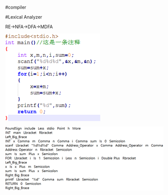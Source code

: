 #compiler

#Lexical Analyzer

RE->NFA->DFA->MDFA

![待编译代码](https://github.com/SZFHH/compiler/blob/master/show/code.png)


![词法分析结果](https://github.com/SZFHH/compiler/blob/master/show/afterLA.png)

